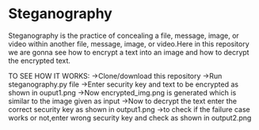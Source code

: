# Steganography
Steganography is the practice of concealing a file, message, image, or video within another file, message, image, or video.Here in this repository we are gonna see how to encrypt a text  into an image and how to decrypt the encrypted text.

TO SEE HOW IT WORKS:
->Clone/download this repository
->Run steganography.py file
->Enter security key and text to be encrypted as shown in ouput1.png
->Now encrypted_img.png is generated which is similar to the image given as input
->Now to decrypt the text enter the correct security key as shown in output1.png
->to check if the failure case works or not,enter wrong security key and check as shown in output2.png
